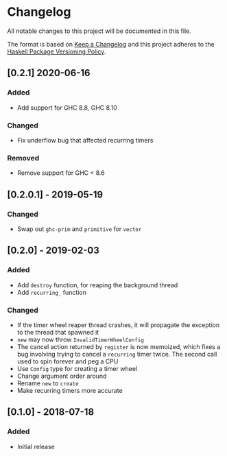 # Changelog

All notable changes to this project will be documented in this file.

The format is based on [Keep a Changelog](http://keepachangelog.com/)
and this project adheres to the [Haskell Package Versioning Policy](https://pvp.haskell.org/).

## [0.2.1] 2020-06-16

### Added
- Add support for GHC 8.8, GHC 8.10

### Changed
- Fix underflow bug that affected recurring timers

### Removed
- Remove support for GHC < 8.6

## [0.2.0.1] - 2019-05-19

### Changed
- Swap out `ghc-prim` and `primitive` for `vector`

## [0.2.0] - 2019-02-03

### Added
- Add `destroy` function, for reaping the background thread
- Add `recurring_` function

### Changed
- If the timer wheel reaper thread crashes, it will propagate the exception to
the thread that spawned it
- `new` may now throw `InvalidTimerWheelConfig`
- The cancel action returned by `register` is now memoized, which fixes a bug
involving trying to cancel a `recurring` timer twice. The second call used to
spin forever and peg a CPU
- Use `Config` type for creating a timer wheel
- Change argument order around
- Rename `new` to `create`
- Make recurring timers more accurate

## [0.1.0] - 2018-07-18

### Added
- Initial release

